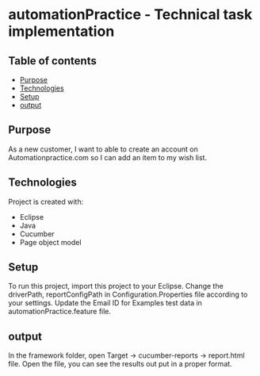 # automationPractice - Technical task implementation
## Table of contents
* [Purpose](#Purpose)
* [Technologies](#technologies)
* [Setup](#setup)
* [output](#output)

## Purpose
As a new customer, I want to able to create an account on Automationpractice.com so I can add an item to my wish list.
	
## Technologies
Project is created with:
* Eclipse
* Java
* Cucumber
* Page object model
	
## Setup
To run this project, import this project to your Eclipse.
Change the driverPath, reportConfigPath in Configuration.Properties file according to your settings.
Update the Email ID for Examples test data in automationPractice.feature file.

## output
In the framework folder, open Target -> cucumber-reports -> report.html file. Open the file, you can see the results out put in a proper format.

